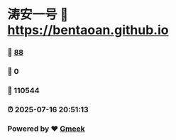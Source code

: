 # 涛安一号 :link: https://bentaoan.github.io 
### :page_facing_up: [88](https://bentaoan.github.io/tag.html) 
### :speech_balloon: 0 
### :hibiscus: 110544 
### :alarm_clock: 2025-07-16 20:51:13 
### Powered by :heart: [Gmeek](https://github.com/Meekdai/Gmeek)
